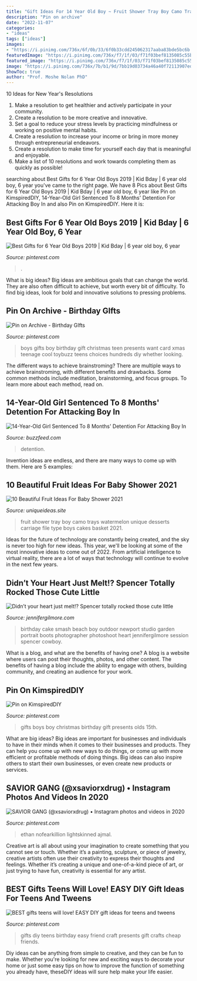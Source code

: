 ```yaml
---
title: "Gift Ideas For 14 Year Old Boy ~ Fruit Shower Tray Boy Camo Trays Watermelon Unique Desserts Carriage File Type Boys Cakes Basket 2021"
description: "Pin on archive"
date: "2022-11-07"
categories:
- "ideas"
tags: ["ideas"]
images:
- "https://i.pinimg.com/736x/6f/0b/33/6f0b33cdd245062317aaba83bde5bc6b.jpg"
featuredImage: "https://i.pinimg.com/736x/f7/1f/03/f71f03bef8135085c55be9b63128f7c1.jpg"
featured_image: "https://i.pinimg.com/736x/f7/1f/03/f71f03bef8135085c55be9b63128f7c1.jpg"
image: "https://i.pinimg.com/736x/7b/b1/9d/7bb19d03734a46a40f72113907edd913.jpg"
ShowToc: true
author: "Prof. Moshe Nolan PhD"
---
```



10 Ideas for New Year's Resolutions
1. Make a resolution to get healthier and actively participate in your community. 
2. Create a resolution to be more creative and innovative. 
3. Set a goal to reduce your stress levels by practicing mindfulness or working on positive mental habits. 
4. Create a resolution to increase your income or bring in more money through entrepreneurial endeavors. 
5. Create a resolution to make time for yourself each day that is meaningful and enjoyable. 
6. Make a list of 10 resolutions and work towards completing them as quickly as possible!

	

		
searching about Best Gifts for 6 Year Old Boys 2019 | Kid Bday | 6 year old boy, 6 year you've came to the right page. We have 8 Pics about Best Gifts for 6 Year Old Boys 2019 | Kid Bday | 6 year old boy, 6 year like Pin on KimspiredDIY, 14-Year-Old Girl Sentenced To 8 Months&#039; Detention For Attacking Boy In and also Pin on KimspiredDIY. Here it is:
		
    
## Best Gifts For 6 Year Old Boys 2019 | Kid Bday | 6 Year Old Boy, 6 Year

<img loading=lazy src="https://i.pinimg.com/736x/7b/b1/9d/7bb19d03734a46a40f72113907edd913.jpg" onerror="this.onerror=null;this.src='https://tse1.mm.bing.net/th?id=OIP.xs_jETBhOFwfLfhwkR60NwHaPG&amp;pid=15.1';" alt="Best Gifts for 6 Year Old Boys 2019 | Kid Bday | 6 year old boy, 6 year">

_Source: pinterest.com_

>. 

	

What is big ideas?
Big ideas are ambitious goals that can change the world. They are also often difficult to achieve, but worth every bit of difficulty. To find big ideas, look for bold and innovative solutions to pressing problems.

    
## Pin On Archive - Birthday GIfts

<img loading=lazy src="https://i.pinimg.com/736x/93/c5/2b/93c52b22d06a5fe379191dd8b4e68c3c.jpg" onerror="this.onerror=null;this.src='https://tse1.mm.bing.net/th?id=OIP.0agnBnmuqwZVYAMxs66XVQHaOG&amp;pid=15.1';" alt="Pin on Archive - Birthday GIfts">

_Source: pinterest.com_

>boys gifts boy birthday gift christmas teen presents want card xmas teenage cool toybuzz teens choices hundreds diy whether looking. 

	

The different ways to achieve brainstroming?
There are multiple ways to achieve brainstroming, with different benefits and drawbacks. Some common methods include meditation, brainstorming, and focus groups. To learn more about each method, read on.

    
## 14-Year-Old Girl Sentenced To 8 Months&#039; Detention For Attacking Boy In

<img loading=lazy src="https://img.buzzfeed.com/buzzfeed-static/static/2015-05/22/7/campaign_images/webdr15/14-year-old-girl-sentenced-to-8-months-detention-2-28288-1432292905-26_dblbig.jpg" onerror="this.onerror=null;this.src='https://tse3.mm.bing.net/th?id=OIP.XDgxgYKxoWRjuYYB0nimRAHaE6&amp;pid=15.1';" alt="14-Year-Old Girl Sentenced To 8 Months&#039; Detention For Attacking Boy In">

_Source: buzzfeed.com_

>detention. 

	

Invention ideas are endless, and there are many ways to come up with them. Here are 5 examples:

    
## 10 Beautiful Fruit Ideas For Baby Shower 2021

<img loading=lazy src="https://www.uniqueideas.site/wp-content/uploads/camo-boy-fruit-tray-baby-shower-fruit-pinterest-camo-trays.jpg" onerror="this.onerror=null;this.src='https://tse1.mm.bing.net/th?id=OIP.py7UKsoGry1FJrbMyzEY8AHaJ4&amp;pid=15.1';" alt="10 Beautiful Fruit Ideas For Baby Shower 2021">

_Source: uniqueideas.site_

>fruit shower tray boy camo trays watermelon unique desserts carriage file type boys cakes basket 2021. 

	

Ideas for the future of technology are constantly being created, and the sky is never too high for new ideas. This year, we'll be looking at some of the most innovative ideas to come out of 2022. From artificial intelligence to virtual reality, there are a lot of ways that technology will continue to evolve in the next few years.

    
## Didn’t Your Heart Just Melt!? Spencer Totally Rocked Those Cute Little

<img loading=lazy src="https://jennifergilmore.com/blog/wp-content/uploads/2014/05/blog_gilmore_studios_photo_orange_county_newport_beach_family_portrait_cake_smash_outdoor_one_yr_old_boy_cowboy_boots_spencer_2.jpg" onerror="this.onerror=null;this.src='https://tse3.mm.bing.net/th?id=OIP.ofnOExsv4rHH9Die4cisyAHaFS&amp;pid=15.1';" alt="Didn’t your heart just melt!? Spencer totally rocked those cute little">

_Source: jennifergilmore.com_

>birthday cake smash beach boy outdoor newport studio garden portrait boots photographer photoshoot heart jennifergilmore session spencer cowboy. 

	

What is a blog, and what are the benefits of having one?
A blog is a website where users can post their thoughts, photos, and other content. The benefits of having a blog include the ability to engage with others, building community, and creating an audience for your work.

    
## Pin On KimspiredDIY

<img loading=lazy src="https://i.pinimg.com/736x/d9/d0/63/d9d0634910b4c6a872ec8058e42c20c0.jpg" onerror="this.onerror=null;this.src='https://tse2.mm.bing.net/th?id=OIP.29vNj6dhZo1ABEjgyuTsIgHaPG&amp;pid=15.1';" alt="Pin on KimspiredDIY">

_Source: pinterest.com_

>gifts boys boy christmas birthday gift presents olds 15th. 

	

What are big ideas?
Big ideas are important for businesses and individuals to have in their minds when it comes to their businesses and products. They can help you come up with new ways to do things, or come up with more efficient or profitable methods of doing things. Big ideas can also inspire others to start their own businesses, or even create new products or services.

    
## SAVIOR GANG (@xsaviorxdrug) • Instagram Photos And Videos In 2020

<img loading=lazy src="https://i.pinimg.com/736x/6f/0b/33/6f0b33cdd245062317aaba83bde5bc6b.jpg" onerror="this.onerror=null;this.src='https://tse2.mm.bing.net/th?id=OIP.Dhcrvg6fcH88gt1OC_5_0wAAAA&amp;pid=15.1';" alt="SAVIOR GANG (@xsaviorxdrug) • Instagram photos and videos in 2020">

_Source: pinterest.com_

>ethan nofearkillion lightskinned ajmal. 

	

Creative art is all about using your imagination to create something that you cannot see or touch. Whether it’s a painting, sculpture, or piece of jewelry, creative artists often use their creativity to express their thoughts and feelings. Whether it’s creating a unique and one-of-a-kind piece of art, or just trying to have fun, creativity is essential for any artist.

    
## BEST Gifts Teens Will Love! EASY DIY Gift Ideas For Teens And Tweens

<img loading=lazy src="https://i.pinimg.com/736x/f7/1f/03/f71f03bef8135085c55be9b63128f7c1.jpg" onerror="this.onerror=null;this.src='https://tse1.mm.bing.net/th?id=OIP.6sK35feFjgMEbCyFyAymXQHaPG&amp;pid=15.1';" alt="BEST gifts teens will love! EASY DIY gift ideas for teens and tweens">

_Source: pinterest.com_

>gifts diy teens birthday easy friend craft presents gift crafts cheap friends. 

	

Diy ideas can be anything from simple to creative, and they can be fun to make. Whether you're looking for new and exciting ways to decorate your home or just some easy tips on how to improve the function of something you already have, theseDIY ideas will sure help make your life easier.

